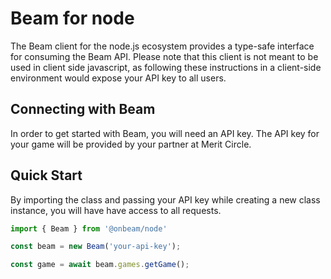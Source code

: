 # Beam for node
The Beam client for the node.js ecosystem provides a type-safe interface for consuming the Beam API. Please note that this client is not meant to be used in client side javascript, as following these instructions in a client-side environment would expose your API key to all users.

## Connecting with Beam
In order to get started with Beam, you will need an API key. The API key for your game will be provided by your partner at Merit Circle.

## Quick Start
By importing the class and passing your API key while creating a new class instance, you will have have access to all requests.


```typescript
import { Beam } from '@onbeam/node'

const beam = new Beam('your-api-key');

const game = await beam.games.getGame();
```